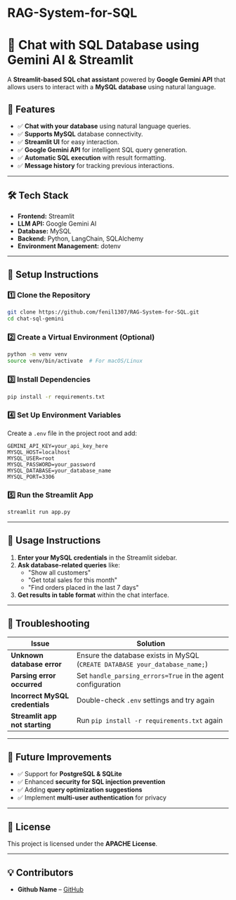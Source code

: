 # RAG-System-for-SQL

# 🥜 Chat with SQL Database using Gemini AI & Streamlit

A **Streamlit-based SQL chat assistant** powered by **Google Gemini API** that allows users to interact with a **MySQL database** using natural language.

## 🚀 Features
- ✅ **Chat with your database** using natural language queries.
- ✅ **Supports MySQL** database connectivity.
- ✅ **Streamlit UI** for easy interaction.
- ✅ **Google Gemini API** for intelligent SQL query generation.
- ✅ **Automatic SQL execution** with result formatting.
- ✅ **Message history** for tracking previous interactions.

---

## 🛠️ Tech Stack
- **Frontend:** Streamlit  
- **LLM API:** Google Gemini AI  
- **Database:** MySQL  
- **Backend:** Python, LangChain, SQLAlchemy  
- **Environment Management:** dotenv  

---

## 📌 Setup Instructions

### 1️⃣ Clone the Repository
```sh
git clone https://github.com/fenil1307/RAG-System-for-SQL.git
cd chat-sql-gemini
```

### 2️⃣ Create a Virtual Environment (Optional)
```sh
python -m venv venv
source venv/bin/activate  # For macOS/Linux

```

### 3️⃣ Install Dependencies
```sh
pip install -r requirements.txt
```

### 4️⃣ Set Up Environment Variables
Create a `.env` file in the project root and add:
```
GEMINI_API_KEY=your_api_key_here
MYSQL_HOST=localhost
MYSQL_USER=root
MYSQL_PASSWORD=your_password
MYSQL_DATABASE=your_database_name
MYSQL_PORT=3306
```

### 5️⃣ Run the Streamlit App
```sh
streamlit run app.py
```

---

## 🎯 Usage Instructions
1. **Enter your MySQL credentials** in the Streamlit sidebar.
2. **Ask database-related queries** like:
   - "Show all customers"
   - "Get total sales for this month"
   - "Find orders placed in the last 7 days"
3. **Get results in table format** within the chat interface.

---

## 🔧 Troubleshooting
| Issue | Solution |
|--------|----------|
| **Unknown database error** | Ensure the database exists in MySQL (`CREATE DATABASE your_database_name;`) |
| **Parsing error occurred** | Set `handle_parsing_errors=True` in the agent configuration |
| **Incorrect MySQL credentials** | Double-check `.env` settings and try again |
| **Streamlit app not starting** | Run `pip install -r requirements.txt` again |

---

## 🔮 Future Improvements
- ✅ Support for **PostgreSQL & SQLite**
- ✅ Enhanced **security for SQL injection prevention**
- ✅ Adding **query optimization suggestions**
- ✅ Implement **multi-user authentication** for privacy

---

## 📜 License
This project is licensed under the **APACHE License**.

---

## 💡 Contributors
- **Github Name** – [GitHub](https://github.com/fenil1307)  

